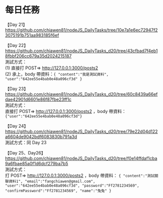 # 每日任務

【Day 21】
https://github.com/chiawen81/nodeJS_DailyTasks/tree/10e7a1e6ec72947f23075191b751aa983185f6ef

【Day 22】
https://github.com/chiawen81/nodeJS_DailyTasks_d20/tree/43cfbad7f4eb18fbbf206cc679a35d2024215187<br>
測試方式：<br>
(1) 直接打 POST=> http://127.0.0.1:3000/posts2<br>
(2) 承上，body 帶資料：`{
    "content":"我是測試資料",
    "user":"642ee55e4bab0e48a096cf3d"
}`

【Day 23】<br>
https://github.com/chiawen81/nodeJS_DailyTasks_d20/tree/60c8439a66efdae42901d6601e86f87fbe23ff1c<br>
測試方式： <br>
直接打 POST=> http://127.0.0.1:3000/posts2 ，body 帶資料：`{"user":"642ee55e4bab0e48a096cf3d"}`

【Day 24】<br>
https://github.com/chiawen81/nodeJS_DailyTasks_d20/tree/79e22d04d122a6604de9042bdf6083830b791a3d<br>
測試方式：同 Day 23 <br>

【Day 25、Day26】<br>
https://github.com/chiawen81/nodeJS_DailyTasks_d20/tree/f0e14ffdaf1cba9a6fbae85a0f1d6dcf279ba7b5<br>
測試方式：<br>
打 POST=> http://127.0.0.1:3000/posts2 ，body 帶資料：
`{
    "content":"測試關聯資料1",
    "email":"fangchiawen@gmail.com",
    "user":"642ee55e4bab0e48a096cf3d",
    "password":"Ff2781234569",
    "confirmPassword":"Ff2781234569",
    "name":"兔兔"
}`


